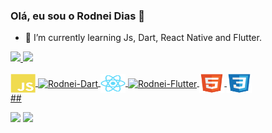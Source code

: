 ### Olá, eu sou o Rodnei Dias 👋

- 🌱 I’m currently learning Js, Dart, React Native and Flutter.

<div>
  <a href="https://github.com/RodneiDias">
  <img height="180em" src="https://github-readme-stats.vercel.app/api?username=RodneiDias&show_icons=true&theme=dracula&include_all_commits=true&count_private=true"/>
  <img height="180em" src="https://github-readme-stats.vercel.app/api/top-langs/?username=RodneiDias&layout=compact&langs_count=7&theme=dracula"/>
</div>
  
<div style="display: inline_block"><br>
  <img align="center" alt="Rodnei-Js" height="30" width="40" src="https://raw.githubusercontent.com/devicons/devicon/master/icons/javascript/javascript-plain.svg">
  <img align="center" alt="Rodnei-Dart" height="30" width="40" src="https://cdn.jsdelivr.net/gh/devicons/devicon/icons/dart/dart-original.svg">
  <img align="center" alt="Rodnei-React" height="30" width="40" src="https://raw.githubusercontent.com/devicons/devicon/master/icons/react/react-original.svg">
  <img align="center" alt="Rodnei-Flutter" height="30" width="40" src="https://cdn.jsdelivr.net/gh/devicons/devicon/icons/flutter/flutter-original.svg" >
  <img align="center" alt="Rodnei-HTML" height="30" width="40" src="https://raw.githubusercontent.com/devicons/devicon/master/icons/html5/html5-original.svg">
  <img align="center" alt="Rodnei-CSS" height="30" width="40" src="https://raw.githubusercontent.com/devicons/devicon/master/icons/css3/css3-original.svg">
  
</div>
  ##
  <div> 
  
  <a href = "mailto:rodnei.dias4@gmail.com"><img src="https://img.shields.io/badge/-Gmail-%23333?style=for-the-badge&logo=gmail&logoColor=white" target="_blank"></a>
  <a href="https://www.linkedin.com/in/rodnei-dias-991b01150/" target="_blank"><img src="https://img.shields.io/badge/-LinkedIn-%230077B5?style=for-the-badge&logo=linkedin&logoColor=white" target="_blank"></a> 
 
<!--   ![Snake animation](https://github.com/RodneiDias/RodneiDias/blob/output/github-contribution-grid-snake.svg) -->
 
</div>
